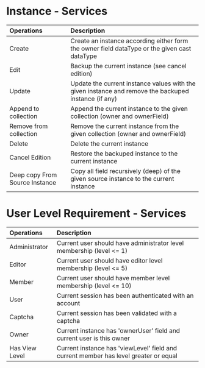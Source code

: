 # Instance - Services #


|Operations|Description|
|:---------|:----------|
|Create    |Create an instance according either form the owner field dataType or the given cast dataType|
|Edit      |Backup the current instance (see cancel edition)|
|Update    |Update the current instance values with the given instance and remove the backuped instance (if any)|
|Append to collection|Append the current instance to the given collection (owner and ownerField)|
|Remove from collection|Remove the current instance from the given collection (owner and ownerField)|
|Delete    | Delete the current instance |
|Cancel Edition| Restore the backuped instance to the current instance |
|Deep copy From Source Instance| Copy all field recursively (deep) of the given source instance to the current instance |




# User Level Requirement - Services #

|Operations|Description|
|:---------|:----------|
|Administrator| Current user should have administrator level membership (level <= 1) |
|Editor    | Current user should have editor level membership (level <= 5) |
|Member    | Current user should have member level membership (level <= 10) |
|User      |Current session has been authenticated with an account|
|Captcha   |Current session has been validated with a captcha|
|Owner     |Current instance has 'ownerUser' field and current user is this owner|
|Has View Level|Current instance has 'viewLevel' field and current member has level greater or equal|